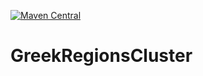 [![Maven Central](https://maven-badges.herokuapp.com/maven-central/com.github.Alexakis97/GreekRegionsCluster/badge.svg)](https://maven-badges.herokuapp.com/maven-central/com.github.Alexakis97/cluster)
# GreekRegionsCluster
